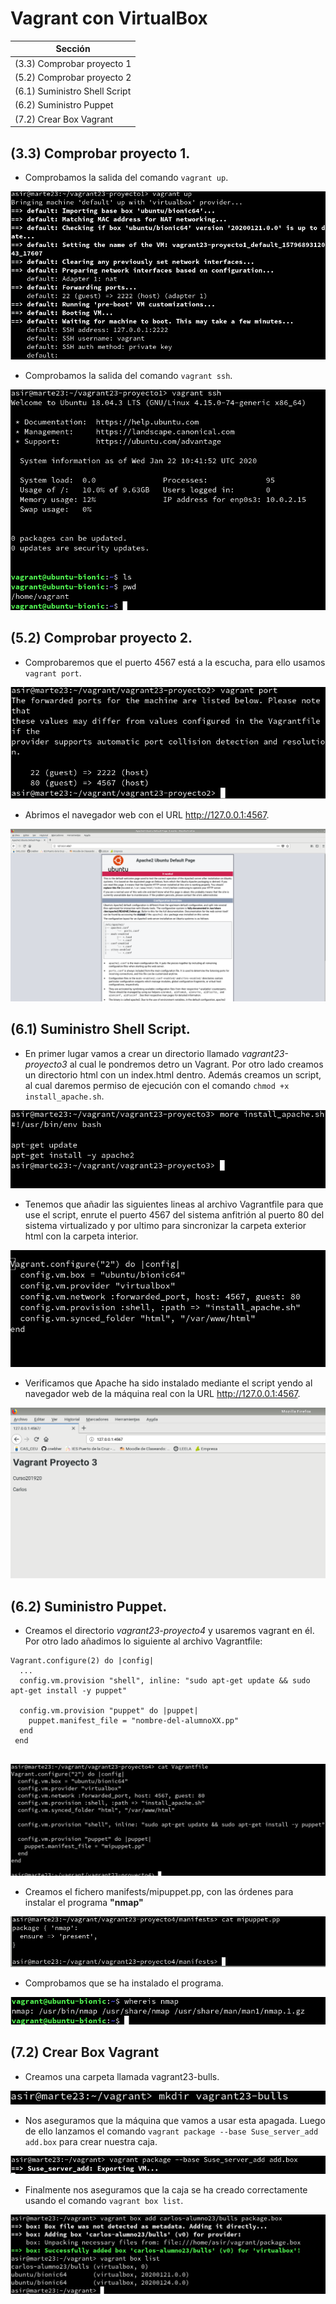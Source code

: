 # Vagrant con VirtualBox

| Sección               |
| --------------------- |
| (3.3) Comprobar proyecto 1    |
| (5.2) Comprobar proyecto 2    |
| (6.1) Suministro Shell Script |
| (6.2) Suministro Puppet       |
| (7.2) Crear Box Vagrant       |

## (3.3) Comprobar proyecto 1.

* Comprobamos la salida del comando `vagrant up`.

![vagrant_up](img/1.png)

* Comprobamos la salida del comando `vagrant ssh`.

![vagrant_ssh](img/2.png)

## (5.2) Comprobar proyecto 2.

* Comprobaremos que el puerto 4567 está a la escucha, para ello usamos `vagrant port`.

![vagrant_port](img/3.png)

* Abrimos el navegador web con el URL http://127.0.0.1:4567.

![apache_proyecto2](img/4.png)


## (6.1) Suministro Shell Script.

* En primer lugar vamos a crear un directorio llamado *vagrant23-proyecto3* al cual le pondremos detro un Vagrant. Por otro lado creamos un directorio html con un index.html dentro. Además creamos un script, al cual daremos permiso de ejecución con el comando `chmod +x install_apache.sh`.

![script](img/5.png)

* Tenemos que añadir las siguientes lineas al archivo Vagrantfile para que use el script, enrute el puerto 4567 del sistema anfitrión al puerto 80 del sistema virtualizado y por ultimo para sincronizar la carpeta exterior html con la carpeta interior.

![Vagrantfile](img/6.png)

* Verificamos que Apache ha sido instalado mediante el script yendo al navegador web de la máquina real con la URL http://127.0.0.1:4567.

![apache_proyecto3](img/7.png)

## (6.2) Suministro Puppet.

* Creamos el directorio *vagrant23-proyecto4* y usaremos vagrant en él. Por otro lado añadimos lo siguiente al archivo Vagrantfile:

```
Vagrant.configure(2) do |config|
  ...
  config.vm.provision "shell", inline: "sudo apt-get update && sudo apt-get install -y puppet"

  config.vm.provision "puppet" do |puppet|
    puppet.manifest_file = "nombre-del-alumnoXX.pp"
  end
 end


```

![puppet](img/8.png)


* Creamos el fichero manifests/mipuppet.pp, con las órdenes para instalar el programa **"nmap"**

![puppet_nmap](img/9.png)

* Comprobamos que se ha instalado el programa.

![puppet_nmap](img/10.png)

## (7.2) Crear Box Vagrant

* Creamos una carpeta llamada vagrant23-bulls.

![mkdir](img/11.png)

* Nos aseguramos que la máquina que vamos a usar esta apagada. Luego de ello lanzamos el comando `vagrant package --base Suse_server_add add.box` para crear nuestra caja.

![box](img/12.png)

* Finalmente nos aseguramos que la caja se ha creado correctamente usando el comando `vagrant box list`.

![list](img/13.png)

